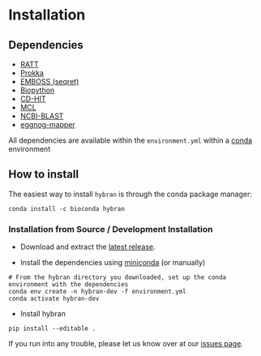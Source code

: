 # Installation

## Dependencies
* [RATT](http://ratt.sourceforge.net/)
* [Prokka](https://github.com/tseemann/prokka)
* [EMBOSS (seqret)](http://emboss.sourceforge.net/download/)
* [Biopython](https://biopython.org/wiki/Download)
* [CD-HIT](https://github.com/weizhongli/cdhit)
* [MCL](https://github.com/JohannesBuchner/mcl)
* [NCBI-BLAST](ftp://ftp.ncbi.nlm.nih.gov/blast/executables/blast+/LATEST/)
* [eggnog-mapper](https://github.com/eggnogdb/eggnog-mapper)

All dependencies are available within the `environment.yml` within a [conda](https://docs.conda.io/en/latest/miniconda.html#installing) environment

## How to install

The easiest way to install `hybran` is through the conda package manager:

```
conda install -c bioconda hybran
```

### Installation from Source / Development Installation

* Download and extract the [latest release](https://gitlab.com/LPCDRP/hybran/-/releases/permalink/latest).

* Install the dependencies using [miniconda](https://docs.conda.io/en/latest/miniconda.html#installing) (or manually)
```
# From the hybran directory you downloaded, set up the conda environment with the dependencies
conda env create -n hybran-dev -f environment.yml
conda activate hybran-dev
```

* Install hybran
```
pip install --editable .
```

If you run into any trouble, please let us know over at our [issues page](https://gitlab.com/LPCDRP/hybran/-/issues).
